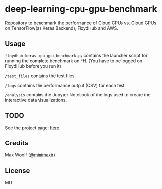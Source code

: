 # deep-learning-cpu-gpu-benchmark

Repository to benchmark the performance of Cloud CPUs vs. Cloud GPUs on TensorFlow(as Keras Backend),  FloydHub and AWS.

## Usage

`floydhub_keras_cpu_gpu_benchmark.py` contains the launcher script for running the complete benchmark on FH. (You have to be logged on FloydHub before you run it)

`/test_files` contains the test files.

`/logs` contains the performance output (CSV) for each test.

`/analysis` contains the Jupyter Notebook of the logs used to create the interactive data visualizations.

## TODO

See the project page: [here](https://github.com/ReDeiPirati/deep-learning-cpu-gpu-benchmark/projects).

## Credits

Max Woolf ([@minimaxir](http://minimaxir.com))

## License

MIT